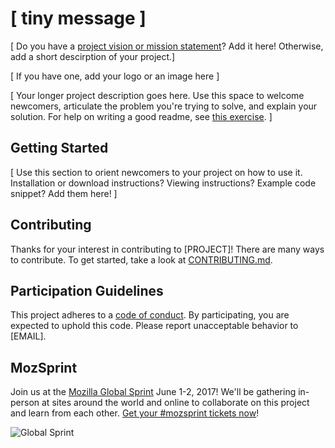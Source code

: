 # [ tiny message ]

[ Do you have a [project vision or mission statement](https://mozilla.github.io/open-leadership-training-series/articles/introduction-to-open-leadership/stating-your-project-vision/)? Add it here! Otherwise, add a short descirption of your project.]

[ If you have one, add your logo or an image here ]

[ Your longer project description goes here. Use this space to welcome newcomers, articulate the problem you're trying to solve, and explain your solution. For help on writing a good readme, see [this exercise](https://mozilla.github.io/open-leadership-training-series/articles/opening-your-project/write-a-great-project-readme/). ]

## Getting Started

[ Use this section to orient newcomers to your project on how to use it. Installation or download instructions? Viewing instructions? Example code snippet? Add them here! ]

## Contributing

Thanks for your interest in contributing to [PROJECT]! There are many ways to contribute. To get started, take a look at [CONTRIBUTING.md](CONTRIBUTING.md).

## Participation Guidelines

This project adheres to a [code of conduct](CODE_OF_CONDUCT.md). By participating, you are expected to uphold this code. Please report unacceptable behavior to [EMAIL].

## MozSprint

Join us at the [Mozilla Global Sprint](http://mozilla.github.io/global-sprint/) June 1-2, 2017! We'll be gathering in-person at sites around the world and online to collaborate on this project and learn from each other. [Get your #mozsprint tickets now](http://mozilla.github.io/global-sprint/)!

![Global Sprint](https://cloud.githubusercontent.com/assets/617994/24632585/b2b07dcc-1892-11e7-91cf-f9e473187cf7.png)

